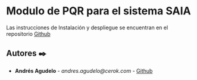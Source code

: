 # Modulo de PQR para el sistema SAIA

Las instrucciones de Instalación y despliegue se encuentran en el repositorio [Github](https://github.com/k0n3r/back-pqr)

## Autores ✒️

- **Andrés Agudelo** - _andres.agudelo@cerok.com_ - [Github](https://github.com/k0n3r)
